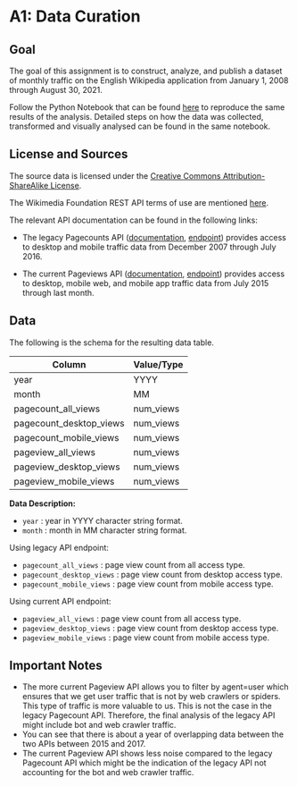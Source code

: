 # A1: Data Curation

## Goal
The goal of this assignment is to construct, analyze, and publish a dataset of monthly traffic on the English Wikipedia application from January 1, 2008 through August 30, 2021.

Follow the Python Notebook that can be found [here](https://github.com/smuktevi/data512hw/blob/main/data-512-a1/hcds-a1-data-curation.ipynb) to reproduce the same results of the analysis. Detailed steps on how the data was collected, transformed and visually analysed can be found in the same notebook.

## License and Sources

The source data is licensed under the [Creative Commons Attribution-ShareAlike License](https://creativecommons.org/licenses/by-sa/3.0/). 
  
The Wikimedia Foundation REST API terms of use are mentioned [here](https://www.mediawiki.org/wiki/REST_API#Terms_and_conditions).

The relevant API documentation can be found in the following links:  
* The legacy Pagecounts API ([documentation](https://wikitech.wikimedia.org/wiki/Analytics/AQS/Legacy_Pagecounts), [endpoint](https://wikimedia.org/api/rest_v1/#!/Pagecounts_data_(legacy)/get_metrics_legacy_pagecounts_aggregate_project_access_site_granularity_start_end)) provides access to desktop and mobile traffic data from December 2007 through July 2016.  
  
* The current Pageviews API ([documentation](https://wikitech.wikimedia.org/wiki/Analytics/AQS/Pageviews), [endpoint](https://wikimedia.org/api/rest_v1/#!/Pageviews_data/get_metrics_pageviews_aggregate_project_access_agent_granularity_start_end)) provides access to desktop, mobile web, and mobile app traffic data from July 2015 through last month.

## Data

The following is the schema for the resulting data table.  

|Column | Value/Type | 
| --- | --- |
year | YYYY 
month | MM
pagecount_all_views | num_views
pagecount_desktop_views | num_views
pagecount_mobile_views | num_views
pageview_all_views | num_views
pageview_desktop_views | num_views
pageview_mobile_views | num_views

**Data Description:**
  
* `year` : year in YYYY character string format.
* `month` : month in MM character string format.
  
Using legacy API endpoint:  
* `pagecount_all_views` : page view count from all access type.
* `pagecount_desktop_views` : page view count from desktop access type.  
* `pagecount_mobile_views` : page view count from mobile access type.
  
Using current API endpoint:
* `pageview_all_views` : page view count from all access type.
* `pageview_desktop_views` : page view count from desktop access type.
* `pageview_mobile_views` : page view count from mobile access type.  
  
## Important Notes
* The more current Pageview API allows you to filter by agent=user which ensures that we get user traffic that is not by web crawlers or spiders. This type of traffic is more valuable to us. This is not the case in the legacy Pagecount API. Therefore, the final analysis of the legacy API might include bot and web crawler traffic.
* You can see that there is about a year of overlapping data between the two APIs between 2015 and 2017.
* The current Pageview API shows less noise compared to the legacy Pagecount API which might be the indication of the legacy API not accounting for the bot and web crawler traffic.
